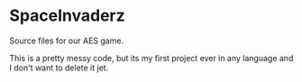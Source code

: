# SpaceInvaderz
Source files for our AES game.

This is a pretty messy code, but its my first project ever in any language and I don't want to delete it jet.
